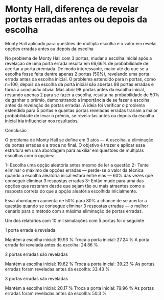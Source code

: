 # Monty Hall, diferença de revelar portas erradas antes ou depois da escolha
Monty Hall aplicado para questões de múltipla escolha e o valor em revelar opções erradas antes ou depois da escolha

  No problema de Monty Hall com 3 portas, mudar a escolha inicial após a revelação de uma porta errada resulta em 66,66% de probabilidade de acertar a porta premiada. De modo interessante, maior até do que se a escolha fosse feita dentre apenas 2 portas (50%), revelando uma porta errada antes da escolha inicial. O problema estendido para n portas, como n=100, depois da escolha da porta inicial são abertas 98 portas erradas e torna a conclusão óbvia. Mas abrir 98 portas antes da escolha inicial, restando apenas 2 para se fazer a escolha, resulta na probabilidade de 50% de ganhar o prêmio, demonstrando a importância de se fazer a escolha antes da revelação de portas erradas. A ideia foi verificar o problema estendido para 5 portas e quantas portas reveladas erradas trariam a maior probabilidade de levar o prêmio, se revela-las antes ou depois da escolha inicial iria influenciar nos resultados.

Conclusão

  O problema de Monty Hall se define em 3 atos — A escolha, a eliminação de portas erradas e a troca no final. O objetivo é trazer e aplicar essa estrutura em uma abordagem para auxiliar em questões de múltiplas escolhas com 5 opções:

1- Escolha uma opção aleatória antes mesmo de ler a questão
2- Tente eliminar o máximo de opções erradas — perde-se o valor da técnica quando a escolha aleatória inical estará entre elas — 60% das vezes que conseguir eliminar 3 respostas erradas
3- Então mude para uma das opções que restaram desde que sejam tão ou mais atraentes como a resposta correta do que a opção aleatória escolhida inicialmente.

  Essa abordagem aumenta de 50% para 80% a chance de se acertar a questão quando se consegue eliminar 3 respostas erradas — o melhor cenário para o método com a máxima eliminação de portas erradas.

Um dos relatórios com 10 mil simulações com 5 portas foi o seguinte 

1 porta errada é revelada

Mantém a escolha inicial:			              	      19.93 %
Troca a porta inicial:					                    27.24 %
A porta errada foi revelada antes da escolha:	      24.86 %


2 portas erradas são reveladas

Mantém a escolha inicial:				                    19.62 %
Troca a porta inicial:				                    	39.23 %
As portas erradas foram reveladas antes da escolha:	33.43 %

3 portas erradas são reveladas

Mantém a escolha inicial:			                    	20.17 %
Troca a porta inicial:				                    	79.96 %
As portas erradas foram reveladas antes da escolha:	50.3 %
